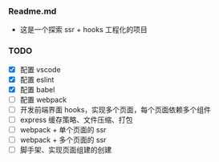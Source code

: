 ### Readme.md

- 这是一个探索 ssr + hooks 工程化的项目

### TODO

- [x] 配置 vscode
- [x] 配置 eslint
- [x] 配置 babel
- [ ] 配置 webpack
- [ ] 开发前端界面 hooks，实现多个页面，每个页面依赖多个组件
- [ ] express 缓存策略、文件压缩、打包
- [ ] webpack + 单个页面的 ssr
- [ ] webpack + 多个页面的 ssr
- [ ] 脚手架、实现页面组建的创建
